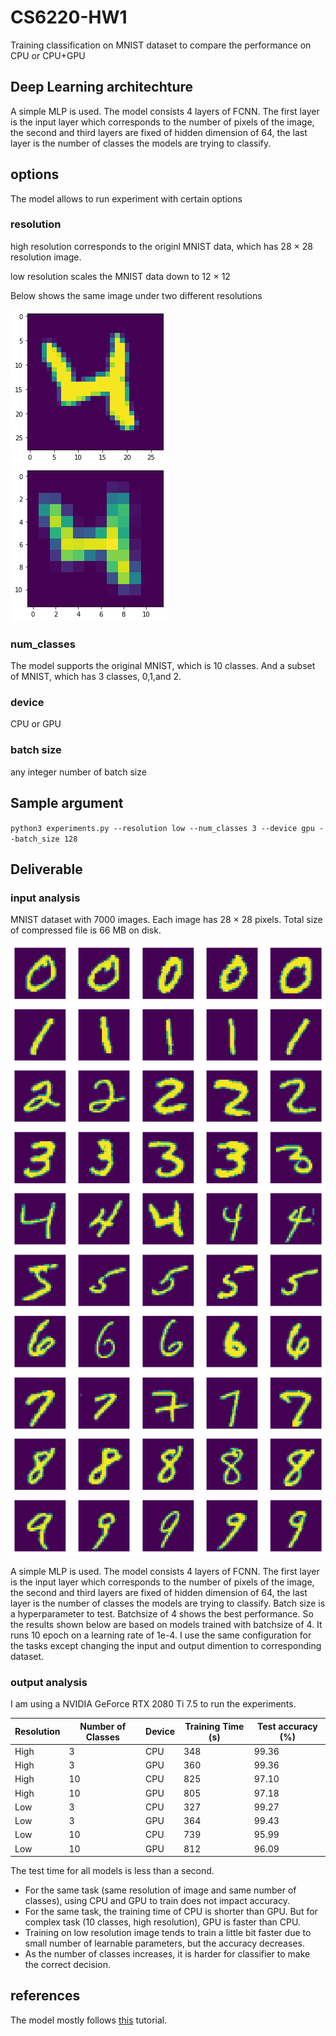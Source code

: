 # CS6220-HW1

Training classification on MNIST dataset to compare the performance on CPU or CPU+GPU

## Deep Learning architechture

A simple MLP is used. The model consists 4 layers of FCNN. The first layer is the input layer which corresponds to the number of pixels of the image, the second and third layers are fixed of hidden dimension of 64, the last layer is the number of classes the models are trying to classify. 

## options
The model allows to run experiment with certain options

### resolution
high resolution corresponds to the originl MNIST data, which has 28 $\times$ 28 resolution image.

low resolution scales the MNIST data down to 12 $\times$ 12

Below shows the same image under two different resolutions

![high resolution](imgs/high_resolution.png "high resolution image")
![low resolution](imgs/low_resolution.png "high resolution image")

### num_classes
The model supports the original MNIST, which is 10 classes. And a subset of MNIST, which has 3 classes, 0,1,and 2.

### device

CPU or GPU

### batch size
any integer number of batch size

## Sample argument

`python3 experiments.py --resolution low --num_classes 3 --device gpu --batch_size 128`
## Deliverable
### input analysis
MNIST dataset with 7000 images. Each image has 28 $\times$ 28 pixels. Total size of compressed file is 66 MB on disk. 

![sample images](imgs/sample_imgs.png "sample images")

A simple MLP is used. The model consists 4 layers of FCNN. The first layer is the input layer which corresponds to the number of pixels of the image, the second and third layers are fixed of hidden dimension of 64, the last layer is the number of classes the models are trying to classify. Batch size is a hyperparameter to test. Batchsize of 4 shows the best performance. So the results shown below are based on models trained with batchsize of 4. It runs 10 epoch on a learning rate of 1e-4. I use the same configuration for the tasks except changing the input and output dimention to corresponding dataset.

### output analysis
I am using a NVIDIA GeForce RTX 2080 Ti 7.5 to run the experiments.

| Resolution  | Number of Classes | Device| Training Time (s) |Test accuracy (%)|
| ----------- | ----------- |-------------------|---------------|-------------|
| High        | 3         |CPU   |348|99.36|
| High        | 3         |GPU  | 360|99.36|
| High | 10 |CPU | 825 |97.10|
|High | 10 |GPU | 805|97.18|
|Low | 3 | CPU | 327|99.27|
|Low |3 |GPU| 364 | 99.43|
|Low |10 |CPU|739 | 95.99|
|Low |10 | GPU | 812 |96.09|

The test time for all models is less than a second. 

* For the same task (same resolution of image and same number of classes), using CPU and GPU to train does not impact accuracy. 
* For the same task, the training time of CPU is shorter than GPU. But for complex task (10 classes, high resolution), GPU is faster than CPU.
* Training on low resolution image tends to train a little bit faster due to small number of learnable parameters, but the accuracy decreases. 
* As the number of classes increases, it is harder for classifier to make the correct decision. 



## references
The model mostly follows [this](https://pytorch-lightning.readthedocs.io/en/stable/notebooks/lightning_examples/mnist-hello-world.html) tutorial.
